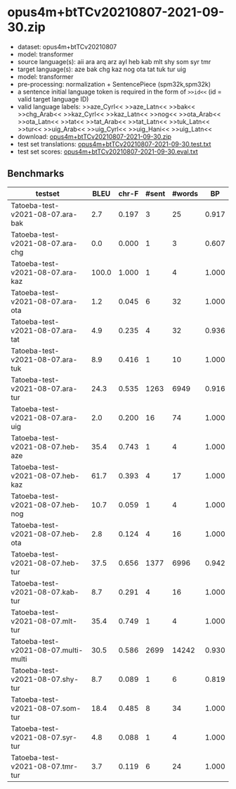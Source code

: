 # opus4m+btTCv20210807-2021-09-30.zip

* dataset: opus4m+btTCv20210807
* model: transformer
* source language(s): aii ara arq arz ayl heb kab mlt shy som syr tmr
* target language(s): aze bak chg kaz nog ota tat tuk tur uig
* model: transformer
* pre-processing: normalization + SentencePiece (spm32k,spm32k)
* a sentence initial language token is required in the form of `>>id<<` (id = valid target language ID)
* valid language labels: >>aze_Cyrl<< >>aze_Latn<< >>bak<< >>chg_Arab<< >>kaz_Cyrl<< >>kaz_Latn<< >>nog<< >>ota_Arab<< >>ota_Latn<< >>tat<< >>tat_Arab<< >>tat_Latn<< >>tuk_Latn<< >>tur<< >>uig_Arab<< >>uig_Cyrl<< >>uig_Hani<< >>uig_Latn<<
* download: [opus4m+btTCv20210807-2021-09-30.zip](https://object.pouta.csc.fi/Tatoeba-MT-models/afa-tut/opus4m+btTCv20210807-2021-09-30.zip)
* test set translations: [opus4m+btTCv20210807-2021-09-30.test.txt](https://object.pouta.csc.fi/Tatoeba-MT-models/afa-tut/opus4m+btTCv20210807-2021-09-30.test.txt)
* test set scores: [opus4m+btTCv20210807-2021-09-30.eval.txt](https://object.pouta.csc.fi/Tatoeba-MT-models/afa-tut/opus4m+btTCv20210807-2021-09-30.eval.txt)

## Benchmarks

| testset | BLEU  | chr-F | #sent | #words | BP |
|---------|-------|-------|-------|--------|----|
| Tatoeba-test-v2021-08-07.ara-bak 	| 2.7 	| 0.197 	| 3 	| 25 	| 0.917 |
| Tatoeba-test-v2021-08-07.ara-chg 	| 0.0 	| 0.000 	| 1 	| 3 	| 0.607 |
| Tatoeba-test-v2021-08-07.ara-kaz 	| 100.0 	| 1.000 	| 1 	| 4 	| 1.000 |
| Tatoeba-test-v2021-08-07.ara-ota 	| 1.2 	| 0.045 	| 6 	| 32 	| 1.000 |
| Tatoeba-test-v2021-08-07.ara-tat 	| 4.9 	| 0.235 	| 4 	| 32 	| 0.936 |
| Tatoeba-test-v2021-08-07.ara-tuk 	| 8.9 	| 0.416 	| 1 	| 10 	| 1.000 |
| Tatoeba-test-v2021-08-07.ara-tur 	| 24.3 	| 0.535 	| 1263 	| 6949 	| 0.916 |
| Tatoeba-test-v2021-08-07.ara-uig 	| 2.0 	| 0.200 	| 16 	| 74 	| 1.000 |
| Tatoeba-test-v2021-08-07.heb-aze 	| 35.4 	| 0.743 	| 1 	| 4 	| 1.000 |
| Tatoeba-test-v2021-08-07.heb-kaz 	| 61.7 	| 0.393 	| 4 	| 17 	| 1.000 |
| Tatoeba-test-v2021-08-07.heb-nog 	| 10.7 	| 0.059 	| 1 	| 4 	| 1.000 |
| Tatoeba-test-v2021-08-07.heb-ota 	| 2.8 	| 0.124 	| 4 	| 16 	| 1.000 |
| Tatoeba-test-v2021-08-07.heb-tur 	| 37.5 	| 0.656 	| 1377 	| 6996 	| 0.942 |
| Tatoeba-test-v2021-08-07.kab-tur 	| 8.7 	| 0.291 	| 4 	| 16 	| 1.000 |
| Tatoeba-test-v2021-08-07.mlt-tur 	| 35.4 	| 0.749 	| 1 	| 4 	| 1.000 |
| Tatoeba-test-v2021-08-07.multi-multi 	| 30.5 	| 0.586 	| 2699 	| 14242 	| 0.930 |
| Tatoeba-test-v2021-08-07.shy-tur 	| 8.7 	| 0.089 	| 1 	| 6 	| 0.819 |
| Tatoeba-test-v2021-08-07.som-tur 	| 18.4 	| 0.485 	| 8 	| 34 	| 1.000 |
| Tatoeba-test-v2021-08-07.syr-tur 	| 4.8 	| 0.088 	| 1 	| 4 	| 1.000 |
| Tatoeba-test-v2021-08-07.tmr-tur 	| 3.7 	| 0.119 	| 6 	| 24 	| 1.000 |

